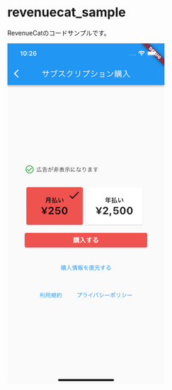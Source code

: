 # revenuecat_sample

RevenueCatのコードサンプルです。

<img src="https://raw.githubusercontent.com/naoki0719/flutter-individual-development-book/main/revenuecat_sample/assets/subscription_demo.png" height="768" />
